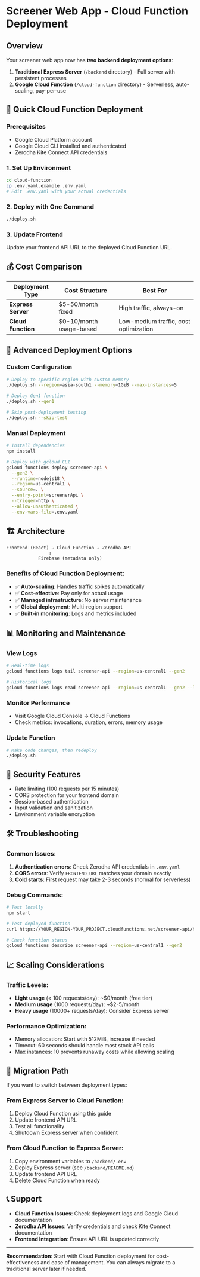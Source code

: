 # Screener Web App - Cloud Function Deployment

## Overview

Your screener web app now has **two backend deployment options**:

1. **Traditional Express Server** (`/backend` directory) - Full server with persistent processes
2. **Google Cloud Function** (`/cloud-function` directory) - Serverless, auto-scaling, pay-per-use

## 🚀 Quick Cloud Function Deployment

### Prerequisites
- Google Cloud Platform account
- Google Cloud CLI installed and authenticated
- Zerodha Kite Connect API credentials

### 1. Set Up Environment
```bash
cd cloud-function
cp .env.yaml.example .env.yaml
# Edit .env.yaml with your actual credentials
```

### 2. Deploy with One Command
```bash
./deploy.sh
```

### 3. Update Frontend
Update your frontend API URL to the deployed Cloud Function URL.

## 💰 Cost Comparison

| Deployment Type | Cost Structure | Best For |
|----------------|----------------|----------|
| **Express Server** | $5-50/month fixed | High traffic, always-on |
| **Cloud Function** | $0-10/month usage-based | Low-medium traffic, cost optimization |

## 🔧 Advanced Deployment Options

### Custom Configuration
```bash
# Deploy to specific region with custom memory
./deploy.sh --region=asia-south1 --memory=1GiB --max-instances=5

# Deploy Gen1 function
./deploy.sh --gen1

# Skip post-deployment testing
./deploy.sh --skip-test
```

### Manual Deployment
```bash
# Install dependencies
npm install

# Deploy with gcloud CLI
gcloud functions deploy screener-api \
  --gen2 \
  --runtime=nodejs18 \
  --region=us-central1 \
  --source=. \
  --entry-point=screenerApi \
  --trigger=http \
  --allow-unauthenticated \
  --env-vars-file=.env.yaml
```

## 🏗️ Architecture

```
Frontend (React) → Cloud Function → Zerodha API
                ↓
            Firebase (metadata only)
```

### Benefits of Cloud Function Deployment:
- ✅ **Auto-scaling**: Handles traffic spikes automatically
- ✅ **Cost-effective**: Pay only for actual usage
- ✅ **Managed infrastructure**: No server maintenance
- ✅ **Global deployment**: Multi-region support
- ✅ **Built-in monitoring**: Logs and metrics included

## 📊 Monitoring and Maintenance

### View Logs
```bash
# Real-time logs
gcloud functions logs tail screener-api --region=us-central1 --gen2

# Historical logs
gcloud functions logs read screener-api --region=us-central1 --gen2 --limit=100
```

### Monitor Performance
- Visit Google Cloud Console → Cloud Functions
- Check metrics: invocations, duration, errors, memory usage

### Update Function
```bash
# Make code changes, then redeploy
./deploy.sh
```

## 🔐 Security Features

- Rate limiting (100 requests per 15 minutes)
- CORS protection for your frontend domain
- Session-based authentication
- Input validation and sanitization
- Environment variable encryption

## 🛠️ Troubleshooting

### Common Issues:
1. **Authentication errors**: Check Zerodha API credentials in `.env.yaml`
2. **CORS errors**: Verify `FRONTEND_URL` matches your domain exactly
3. **Cold starts**: First request may take 2-3 seconds (normal for serverless)

### Debug Commands:
```bash
# Test locally
npm start

# Test deployed function
curl https://YOUR_REGION-YOUR_PROJECT.cloudfunctions.net/screener-api/health

# Check function status
gcloud functions describe screener-api --region=us-central1 --gen2
```

## 📈 Scaling Considerations

### Traffic Levels:
- **Light usage** (< 100 requests/day): ~$0/month (free tier)
- **Medium usage** (1000 requests/day): ~$2-5/month
- **Heavy usage** (10000+ requests/day): Consider Express server

### Performance Optimization:
- Memory allocation: Start with 512MiB, increase if needed
- Timeout: 60 seconds should handle most stock API calls
- Max instances: 10 prevents runaway costs while allowing scaling

## 🔄 Migration Path

If you want to switch between deployment types:

### From Express Server to Cloud Function:
1. Deploy Cloud Function using this guide
2. Update frontend API URL
3. Test all functionality
4. Shutdown Express server when confident

### From Cloud Function to Express Server:
1. Copy environment variables to `/backend/.env`
2. Deploy Express server (see `/backend/README.md`)
3. Update frontend API URL
4. Delete Cloud Function when ready

## 📞 Support

- **Cloud Function Issues**: Check deployment logs and Google Cloud documentation
- **Zerodha API Issues**: Verify credentials and check Kite Connect documentation
- **Frontend Integration**: Ensure API URL is updated correctly

---

**Recommendation**: Start with Cloud Function deployment for cost-effectiveness and ease of management. You can always migrate to a traditional server later if needed.